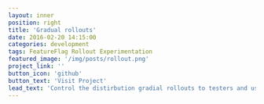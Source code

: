 ```yaml
---
layout: inner
position: right
title: 'Gradual rollouts'
date: 2016-02-20 14:15:00
categories: development
tags: FeatureFlag Rollout Experimentation
featured_image: '/img/posts/rollout.png'
project_link: ''
button_icon: 'github'
button_text: 'Visit Project'
lead_text: 'Control the distirbution gradial rollouts to testers and users'
---
```

